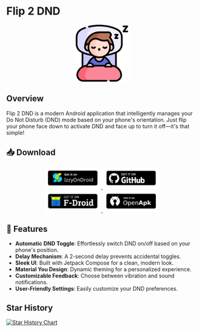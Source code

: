 # Flip 2 DND

<p align="center">
  <img src="./metadata/en-US/images/icon.png" alt="App Icon" width="150"/>
</p>

## Overview

Flip 2 DND is a modern Android application that intelligently manages your Do Not Disturb (DND) mode based on your phone's orientation. Just flip your phone face down to activate DND and face up to turn it off—it's that simple!

## 📥 Download

<p align="center">
  <a href="https://apt.izzysoft.de/fdroid/index/apk/dev.robin.flip_2_dnd">
    <img src="./assets/images/getItIzzyOnDroid.png" alt="IzzyOnDroid" width="150"/>
  </a>
  <a href="https://github.com/robinsrk/Flip_2_DND/releases/">
    <img src="./assets/images/getItGithub.png" alt="GitHub" width="150"/>
  </a>
   </br>
   <a href="https://f-droid.org/en/packages/dev.robin.flip_2_dnd/">
   <img src="./assets/images/getItf-droid.png" alt="Obtainium" width="150"/>
   </a>
   <a href="https://www.openapk.net/flip-2-dnd/dev.robin.flip_2_dnd/">
    <img src="./assets/images/getItOpenapk.png" alt="OpenAPK" width="150"/>
   </a>
</p>

## 🚀 Features

- **Automatic DND Toggle**: Effortlessly switch DND on/off based on your phone's position.
- **Delay Mechanism**: A 2-second delay prevents accidental toggles.
- **Sleek UI**: Built with Jetpack Compose for a clean, modern look.
- **Material You Design**: Dynamic theming for a personalized experience.
- **Customizable Feedback**: Choose between vibration and sound notifications.
- **User-Friendly Settings**: Easily customize your DND preferences.

## Star History

[![Star History Chart](https://api.star-history.com/svg?repos=robinsrk/flip_2_dnd&type=Date)](https://www.star-history.com/#robinsrk/flip_2_dnd&Date)